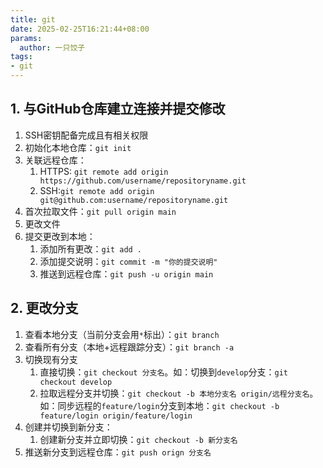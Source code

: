 ```yaml
---
title: git
date: 2025-02-25T16:21:44+08:00
params:
  author: 一只饺子
tags:
- git
---
```


## 1. 与GitHub仓库建立连接并提交修改

1. SSH密钥配备完成且有相关权限
2. 初始化本地仓库：`git init`
3. 关联远程仓库：
	1. HTTPS: `git remote add origin https://github.com/username/repositoryname.git`
	2. SSH:`git remote add origin git@github.com:username/repositoryname.git`
4. 首次拉取文件：`git pull origin main`
5. 更改文件
6. 提交更改到本地：
	1. 添加所有更改：`git add .`
	2. 添加提交说明：`git commit -m "你的提交说明"`
	3. 推送到远程仓库：`git push -u origin main`

## 2. 更改分支

1. 查看本地分支（当前分支会用`*`标出）：`git branch`
2. 查看所有分支（本地+远程跟踪分支）：`git branch -a`
3. 切换现有分支
	1. 直接切换：`git checkout 分支名`。如：切换到`develop`分支：`git checkout develop`
	2. 拉取远程分支并切换：`git checkout -b 本地分支名 origin/远程分支名`。如：同步远程的`feature/login`分支到本地：`git checkout -b feature/login origin/feature/login`
4. 创建并切换到新分支：
	1. 创建新分支并立即切换：`git checkout -b 新分支名`
5. 推送新分支到远程仓库：`git push orign 分支名`